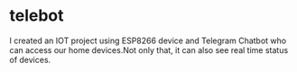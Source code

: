 # telebot
I created an IOT project using ESP8266 device and Telegram Chatbot who can access our home devices.Not only that, it can also see real time status of devices. 
